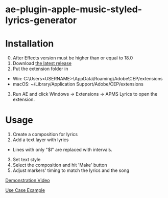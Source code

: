 # ae-plugin-apple-music-styled-lyrics-generator

# Installation
0. After Effects version must be higher than or equal to 18.0
1. Download [the latest release](https://github.com/SEOL-creator/ae-plugin-apple-music-styled-lyrics-generator/releases/latest)
2. Put the extension folder in
  * Win: C:\Users\<USERNAME>\AppData\Roaming\Adobe\CEP/extensions
  * macOS: ~/Library/Application Support/Adobe/CEP/extensions
3. Run AE and click Windows -> Extensions -> APMS Lyrics to open the extension.

# Usage
1. Create a composition for lyrics
2. Add a text layer with lyrics
  * Lines with only "$I" are replaced with intervals.
3. Set text style
4. Select the composition and hit 'Make' button
5. Adjust markers' timing to match the lyrics and the song

[Demonstration Video](https://www.youtube.com/watch?v=Xn1M-_BeMa8)

[Use Case Example](https://www.youtube.com/watch?v=tMpaDdreGHo)
